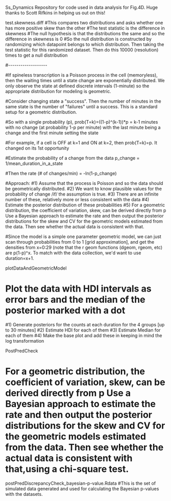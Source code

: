 Ss_Dynamics
Repository for code used in data analysis for Fig.4D. Huge thanks to Scott Rifkins in helping us out on this!


test.skewness.diff
#This compares two distributions and asks whether one has more positive skew than the other
#The test statistic is the difference in skewness
#The null hypothesis is that the distributions the same and so the difference in skewness is 0
#So the null distribution is constructed by randomizing which datapoint belongs to which distribution.  Then taking the test statistic for this randomized dataset.  Then do this 10000 (resolution) times to get a null distribution 


#-------------------

#If spineless transcription is a Poisson process in the cell (memoryless), then the waiting times until a state change are exponentially distributed. We only observe the state at defined discrete intervals (1-minute) so the appropriate distribution for modeling is geometric.

#Consider changing state a "success". Then the number of minutes in the same state is the number of "failures" until a success. This is a standard setup for a geometric distribution.

#So with a single probability (p), prob(T=k)=((1-p)^(k-1))*p = k-1 minutes with no change (at probability 1-p per minute) with the last minute being a change and the first minute setting the state

#For example, if a cell is OFF at k=1 and ON at k=2, then prob(T=k)=p. It changed on its 1st opportunity

#Estimate the probability of a change from the data p_change = 1/mean_duration_in_a_state

#Then the rate (# of changes/min) = -ln(1-p_change)

#Approach: 
#1) Assume that the process is Poisson and so the data should be geometrically distributed. 
#2) We want to know plausible values for the probability of change /if/ the assumption is true. 
#3) There are an infinite number of these, relatively more or less consistent with the data 
#4) Estimate the posterior distribution of these probabilities 
#5) For a geometric distribution, the coefficient of variation, skew, can be derived directly from p Use a Bayesian approach to estimate the rate and then output the posterior distributions for the skew and CV for the geometric models estimated from the data. Then see whether the actual data is consistent with that.

#Since the model is a simple one parameter geometric model, we can just scan through probabilities from 0 to 1 [grid approximation], and get the densities from x=0:29 (note that the r geom functions (dgeom, rgeom, etc) are p(1-p)^x. To match with the data collection, we'd want to use duration=x+1.


plotDataAndGeometricModel
# Plot the data with HDI intervals as error bars and the median of the posterior marked with a dot

#1) Generate posteriors for the counts at each duration for the 4 groups [up to 30 minutes]
#2) Estimate HDI for each of them
#3) Estimate Median for each of them
#4) Make the base plot and add these in keeping in mind the log transformation

PostPredCheck
# For a geometric distribution, the coefficient of variation, skew, can be derived directly from p Use a Bayesian approach to estimate the rate and then output the posterior distributions for the skew and CV for the geometric models estimated from the data. Then see whether the actual data is consistent with that,using a chi-square test.

postPredDiscrepancyCheck_bayesian-p-value.Rdata
#This is the set of simulated data generated and used for calculating the Bayesian p-values with the datasets.


